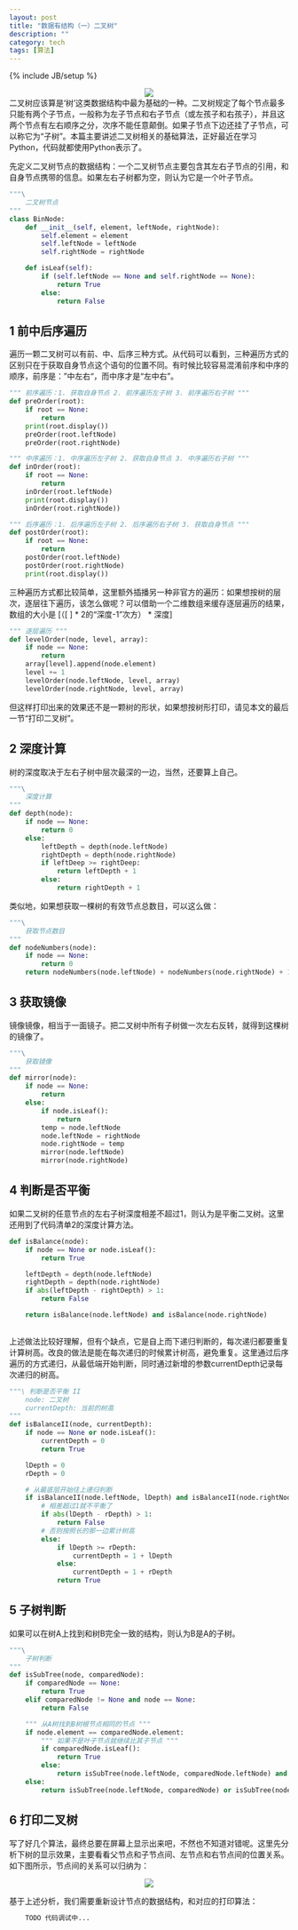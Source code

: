 ```yaml
---
layout: post
title: "数据有结构（一）二叉树"
description: ""
category: tech
tags: [算法]
---
```

{% include JB/setup %}
<center><img src="http://pic.yupoo.com/asuka4j/CKmn5K0g/medish.jpg"/></center>
二叉树应该算是‘树’这类数据结构中最为基础的一种。二叉树规定了每个节点最多只能有两个子节点，一般称为左子节点和右子节点（或左孩子和右孩子），并且这两个节点有左右顺序之分，次序不能任意颠倒。如果子节点下边还挂了子节点，可以称它为“子树”。本篇主要讲述二叉树相关的基础算法，正好最近在学习Python，代码就都使用Python表示了。  

先定义二叉树节点的数据结构：一个二叉树节点主要包含其左右子节点的引用，和自身节点携带的信息。如果左右子树都为空，则认为它是一个叶子节点。  
``` python 二叉树节点对象
"""\
    二叉树节点
"""
class BinNode:
    def __init__(self, element, leftNode, rightNode):
        self.element = element
        self.leftNode = leftNode
        self.rightNode = rightNode

    def isLeaf(self):
        if (self.leftNode == None and self.rightNode == None):
            return True
        else:
            return False
```

<!-- more -->


## 1 前中后序遍历  
遍历一颗二叉树可以有前、中、后序三种方式。从代码可以看到，三种遍历方式的区别只在于获取自身节点这个语句的位置不同。有时候比较容易混淆前序和中序的顺序，前序是：”中左右“，而中序才是“左中右”。  
``` python 前中后序遍历
""" 前序遍历：1. 获取自身节点 2. 前序遍历左子树 3. 前序遍历右子树 """
def preOrder(root):
    if root == None:
        return
    print(root.display())
    preOrder(root.leftNode)
    preOrder(root.rightNode)

""" 中序遍历：1. 中序遍历左子树 2. 获取自身节点 3. 中序遍历右子树 """
def inOrder(root):
    if root == None:
        return
    inOrder(root.leftNode)
    print(root.display())
    inOrder(root.rightNode))

""" 后序遍历：1. 后序遍历左子树 2. 后序遍历右子树 3. 获取自身节点 """
def postOrder(root):
    if root == None:
        return
    postOrder(root.leftNode)
    postOrder(root.rightNode)
    print(root.display())
```
三种遍历方式都比较简单，这里额外插播另一种非官方的遍历：如果想按树的层次，逐层往下遍历，该怎么做呢？可以借助一个二维数组来缓存逐层遍历的结果，数组的大小是 [（[ ] * 2的“深度-1”次方） * 深度]
``` python 逐层遍历
""" 逐层遍历 """
def levelOrder(node, level, array):
    if node == None:
        return
    array[level].append(node.element)
    level += 1
    levelOrder(node.leftNode, level, array)
    levelOrder(node.rightNode, level, array)
```
但这样打印出来的效果还不是一颗树的形状，如果想按树形打印，请见本文的最后一节“打印二叉树”。

## 2 深度计算  
树的深度取决于左右子树中层次最深的一边，当然，还要算上自己。
``` python 获取深度
"""\
    深度计算
"""
def depth(node):
    if node == None:
        return 0
    else:
        leftDepth = depth(node.leftNode)
        rightDepth = depth(node.rightNode)
        if leftDeep >= rightDeep:
            return leftDepth + 1
        else:
            return rightDepth + 1
```

类似地，如果想获取一棵树的有效节点总数目，可以这么做：
``` python 获取节点数目
"""\
    获取节点数目
"""
def nodeNumbers(node):
    if node == None:
        return 0
    return nodeNumbers(node.leftNode) + nodeNumbers(node.rightNode) + 1
```

## 3 获取镜像  
镜像镜像，相当于一面镜子。把二叉树中所有子树做一次左右反转，就得到这棵树的镜像了。
``` python 获取镜像
"""\
    获取镜像
"""
def mirror(node):
    if node == None:
        return
    else:
        if node.isLeaf():
            return
        temp = node.leftNode
        node.leftNode = rightNode
        node.rightNode = temp
        mirror(node.leftNode)
        mirror(node.rightNode)
```

## 4 判断是否平衡  
如果二叉树的任意节点的左右子树深度相差不超过1，则认为是平衡二叉树。这里还用到了代码清单2的深度计算方法。
``` python 判断平衡二叉树
def isBalance(node):
    if node == None or node.isLeaf():
        return True

    leftDepth = depth(node.leftNode)
    rightDepth = depth(node.rightNode)
    if abs(leftDepth - rightDepth) > 1:
        return False

    return isBalance(node.leftNode) and isBalance(node.rightNode)
                    
```
上述做法比较好理解，但有个缺点，它是自上而下递归判断的，每次递归都要重复计算树高。改良的做法是能在每次递归的时候累计树高，避免重复。这里通过后序遍历的方式递归，从最低端开始判断，同时通过新增的参数currentDepth记录每次递归的树高。

``` python 判断平衡二叉树 II
"""\ 判断是否平衡 II
    node: 二叉树
    currentDepth: 当前的树高
"""
def isBalanceII(node, currentDepth):
    if node == None or node.isLeaf():
        currentDepth = 0
        return True

    lDepth = 0
    rDepth = 0 

    # 从最底层开始往上递归判断
    if isBalanceII(node.leftNode, lDepth) and isBalanceII(node.rightNode, rDepth):
        # 相差超过1就不平衡了
        if abs(lDepth - rDepth) > 1:
            return False
        # 否则按照长的那一边累计树高
        else:
            if lDepth >= rDepth:
                currentDepth = 1 + lDepth
            else:
                currentDepth = 1 + rDepth
            return True
```

## 5 子树判断  
如果可以在树A上找到和树B完全一致的结构，则认为B是A的子树。
``` python 子树判断
"""\
    子树判断
"""
def isSubTree(node, comparedNode):
    if comparedNode == None:
        return True
    elif comparedNode != None and node == None:
        return False

    """ 从A树找到B树根节点相同的节点 """
    if node.element == comparedNode.element:
        """ 如果不是叶子节点就继续比其子节点 """
        if comparedNode.isLeaf():
            return True
        else:
            return isSubTree(node.leftNode, comparedNode.leftNode) and isSubTree(node.rightNode, comparedNode.rightNode)
    else:
        return isSubTree(node.leftNode, comparedNode) or isSubTree(node.rightNode, comparedNode)

```
## 6 打印二叉树
写了好几个算法，最终总要在屏幕上显示出来吧，不然也不知道对错呢。这里先分析下树的显示效果，主要看看父节点和子节点间、左节点和右节点间的位置关系。如下图所示，节点间的关系可以归纳为：
<center><img src="http://pic.yupoo.com/asuka4j/CKmnmDZA/medish.jpg"/></center>


基于上述分析，我们需要重新设计节点的数据结构，和对应的打印算法：

``` python 打印二叉树
    TODO 代码调试中...
```